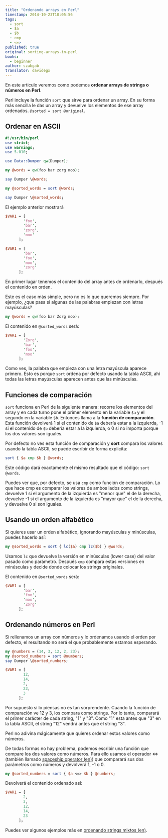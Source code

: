 ```yaml
---
title: "Ordenando arrays en Perl"
timestamp: 2014-10-23T10:05:56
tags:
  - sort
  - $a
  - $b
  - cmp
  - <=>
published: true
original: sorting-arrays-in-perl
books:
  - beginner
author: szabgab
translator: davidegx
---
```



En este articulo veremos como podemos <b>ordenar arrays de strings o números en Perl</b>.

Perl incluye la función `sort` que sirve para ordenar un array. En su forma más sencilla
le das un array y devuelve los elementos de ese array ordenados. `@sorted = sort @original`.


## Ordenar en ASCII

```perl
#!/usr/bin/perl
use strict;
use warnings;
use 5.010;

use Data::Dumper qw(Dumper);

my @words = qw(foo bar zorg moo);

say Dumper \@words;

my @sorted_words = sort @words;

say Dumper \@sorted_words;
```

El ejemplo anterior mostrará

```perl
$VAR1 = [
        'foo',
        'bar',
        'zorg',
        'moo'
      ];

$VAR1 = [
        'bar',
        'foo',
        'moo',
        'zorg'
      ];
```

En primer lugar tenemos el contenido del array antes de ordenarlo, después el contenido en orden.

Este es el caso más simple, pero no es lo que queremos siempre.
Por ejemplo, ¿que pasa si algunas de las palabras empiezan con letras mayúsculas?


```perl
my @words = qw(foo bar Zorg moo);
```

El contenido en `@sorted_words` será:

```perl
$VAR1 = [
        'Zorg',
        'bar',
        'foo',
        'moo'
      ];
```

Como ves, la palabra que empieza con una letra mayúscula aparece primero.
Esto es porque `sort` ordena por defecto usando la tabla ASCII, ahí todas
las letras mayúsculas aparecen antes que las minúsculas.

## Funciones de comparación

`sort` funciona en Perl de la siguiente manera: recorre los elementos del array
y en cada turno pone el primer elemento en la variable `$a` y el segundo en la
variable `$b`. Entonces llama a la <b>función de comparación</b>. Esta función
devolverá 1 si el contenido de `$a` debería estar a la izquierda, -1 si el contenido
de `$b` debería estar a la izquierda, o 0 si no importa porque los dos valores son
iguales.

Por defecto no ves esta función de comparación y <b>sort</b> compara los valores usando
la tabla ASCII, se puede escribir de forma explicita:

```perl
sort { $a cmp $b } @words;
```

Este código dará exactamente el mismo resultado que el código: `sort @words`.

Puedes ver que, por defecto, se usa `cmp` como función de comparación.
Lo que hace cmp es comparar los valores de ambos lados como strings, devuelve 1
si el argumento de la izquierda es "menor que" el de la derecha, devuelve -1 si
el argumento de la izquierda es "mayor que" el de la derecha, y devuelve 0 si son
iguales.

## Usando un orden alfabético

Si quieres usar un orden alfabético, ignorando mayúsculas y minúsculas, puedes hacerlo
así:

```perl
my @sorted_words = sort { lc($a) cmp lc($b) } @words;
```

Usamos `lc` que devuelve la versión en minúsculas (lower case) del valor pasado
como parámetro.
Después `cmp` compara estas versiones en minúsculas y decide donde colocar los
strings originales.

El contenido en `@sorted_words` será:

```perl
$VAR1 = [
        'bar',
        'foo',
        'moo',
        'Zorg'
      ];
```

## Ordenando números en Perl

Si rellenamos un array con números y lo ordenamos usando el orden por
defecto, el resultando no será el que probablemente estamos esperando.

```perl
my @numbers = (14, 3, 12, 2, 23);
my @sorted_numbers = sort @numbers;
say Dumper \@sorted_numbers;
```


```perl
$VAR1 = [
        12,
        14,
        2,
        23,
        3
      ];
```

Por supuesto si lo piensas no es tan sorprendente. Cuando la función de comparación
ve 12 y 3, los compara como strings. Por lo tanto, comparará el
primer carácter de cada string, "1" y "3". Como "1" esta antes que "3" en la tabla ASCII,
el string "12" vendrá antes que el string "3".

Perl no adivina mágicamente que quieres ordenar estos valores como números.

De todas formas no hay problema, podemos escribir una función que compare los dos valores como
números.
Para ello usamos el operador <lt><=></li> (también llamado [spaceship operator (en)](http://en.wikipedia.org/wiki/Spaceship_operator))
que comparará sus dos parámetros como números y devolverá 1, -1 o 0.

```perl
my @sorted_numbers = sort { $a <=> $b } @numbers;
```

Devolverá el contenido ordenado así:

```perl
$VAR1 = [
        2,
        3,
        12,
        14,
        23
      ];
```

Puedes ver algunos ejemplos más en [ordenando strings mixtos (en)](https://perlmaven.com/sorting-mixed-strings).

